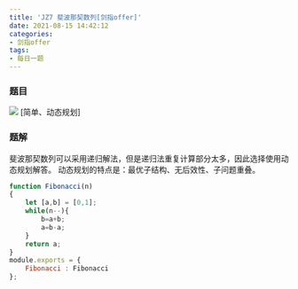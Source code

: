 ```yaml
---
title: 'JZ7 斐波那契数列[剑指offer]'
date: 2021-08-15 14:42:12
categories:
- 剑指offer
tags:
- 每日一题
---
```

### 题目
![](https://cdn.jsdelivr.net/gh/qw-null/BlogImages/20210815144636.png)
[简单、动态规划]

### 题解
斐波那契数列可以采用递归解法，但是递归法重复计算部分太多，因此选择使用动态规划解答。
动态规划的特点是：最优子结构、无后效性、子问题重叠。
```javascript
function Fibonacci(n)
{
    let [a,b] = [0,1];
    while(n--){
        b=a+b;
        a=b-a;
    }
    return a;
}
module.exports = {
    Fibonacci : Fibonacci
};
```

